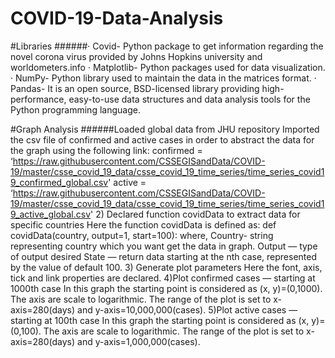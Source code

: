 # COVID-19-Data-Analysis
#Libraries
######· Covid- Python package to get information regarding the novel corona virus provided by Johns Hopkins university and worldometers.info
· Matplotlib- Python packages used for data visualization.
· NumPy- Python library used to maintain the data in the matrices format.
· Pandas- It is an open source, BSD-licensed library providing high-performance, easy-to-use data structures and data analysis tools for the Python programming language.

#Graph Analysis
######Loaded global data from JHU repository
Imported the csv file of confirmed and active cases in order to abstract the data for the graph using the following link:
confirmed = ‘https://raw.githubusercontent.com/CSSEGISandData/COVID-19/master/csse_covid_19_data/csse_covid_19_time_series/time_series_covid19_confirmed_global.csv'
active = ‘https://raw.githubusercontent.com/CSSEGISandData/COVID-19/master/csse_covid_19_data/csse_covid_19_time_series/time_series_covid19_active_global.csv'
2) Declared function covidData to extract data for specific countries
Here the function covidData is defined as:
def covidData(country, output=1, start=100):
where,
Country- string representing country which you want get the data in graph.
Output — type of output desired
State — return data starting at the nth case, represented by the value of default 100.
3) Generate plot parameters
Here the font, axis, tick and link properties are declared.
4)Plot confirmed cases — starting at 1000th case
In this graph the starting point is considered as (x, y)=(0,1000). The axis are scale to logarithmic. The range of the plot is set to x-axis=280(days) and y-axis=10,000,000(cases).
5)Plot active cases — starting at 100th case
In this graph the starting point is considered as (x, y)=(0,100). The axis are scale to logarithmic. The range of the plot is set to x-axis=280(days) and y-axis=1,000,000(cases).
